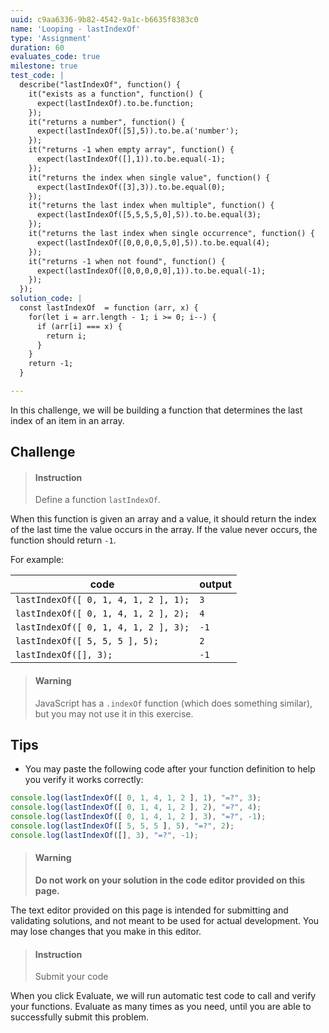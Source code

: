 ```yaml
---
uuid: c9aa6336-9b82-4542-9a1c-b6635f8383c0
name: 'Looping - lastIndexOf'
type: 'Assignment'
duration: 60
evaluates_code: true
milestone: true
test_code: |
  describe("lastIndexOf", function() {
    it("exists as a function", function() {
      expect(lastIndexOf).to.be.function;
    });
    it("returns a number", function() {
      expect(lastIndexOf([5],5)).to.be.a('number');
    });
    it("returns -1 when empty array", function() {
      expect(lastIndexOf([],1)).to.be.equal(-1);
    });
    it("returns the index when single value", function() {
      expect(lastIndexOf([3],3)).to.be.equal(0);
    });
    it("returns the last index when multiple", function() {
      expect(lastIndexOf([5,5,5,5,0],5)).to.be.equal(3);
    });
    it("returns the last index when single occurrence", function() {
      expect(lastIndexOf([0,0,0,0,5,0],5)).to.be.equal(4);
    });
    it("returns -1 when not found", function() {
      expect(lastIndexOf([0,0,0,0,0],1)).to.be.equal(-1);
    });
  });
solution_code: |
  const lastIndexOf  = function (arr, x) {
    for(let i = arr.length - 1; i >= 0; i--) {
      if (arr[i] === x) {
        return i;
      }
    }
    return -1;
  }

---
```


In this challenge, we will be building a function that determines the last index of an item in an array.

## Challenge

> #### Instruction
> Define a function `lastIndexOf`.

When this function is given an array and a value, it should return the index of the last time the value occurs in the array. If the value never occurs, the function should return `-1`.

For example:

| code  | output |
| ----- | ------ |
|  `lastIndexOf([ 0, 1, 4, 1, 2 ], 1);`  |  `3`  |
|  `lastIndexOf([ 0, 1, 4, 1, 2 ], 2);`  |  `4`  |
|  `lastIndexOf([ 0, 1, 4, 1, 2 ], 3);`  |  `-1`  |
|  `lastIndexOf([ 5, 5, 5 ], 5);`  |  `2`  |
|  `lastIndexOf([], 3);`  |  `-1`  |

> #### Warning
> JavaScript has a `.indexOf` function (which does something similar), but you may not use it in this exercise.

## Tips

* You may paste the following code after your function definition to help you verify it works correctly:

```javascript
console.log(lastIndexOf([ 0, 1, 4, 1, 2 ], 1), "=?", 3);
console.log(lastIndexOf([ 0, 1, 4, 1, 2 ], 2), "=?", 4);
console.log(lastIndexOf([ 0, 1, 4, 1, 2 ], 3), "=?", -1);
console.log(lastIndexOf([ 5, 5, 5 ], 5), "=?", 2);
console.log(lastIndexOf([], 3), "=?", -1);
```

> #### Warning
> **Do not work on your solution in the code editor provided on this page.**

The text editor provided on this page is intended for submitting and validating solutions, and not meant to be used for actual development. You may lose changes that you make in this editor.

> #### Instruction
> Submit your code

When you click Evaluate, we will run automatic test code to call and verify your functions. Evaluate as many times as you need, until you are able to successfully submit this problem.


